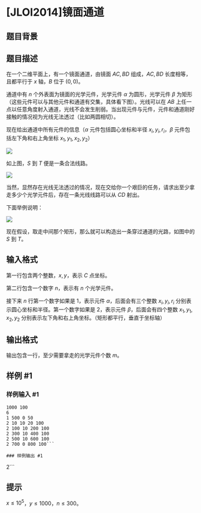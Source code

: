 # [JLOI2014]镜面通道

## 题目背景



## 题目描述

在一个二维平面上，有一个镜面通道，由镜面 $AC, BD$ 组成，$AC, BD$ 长度相等，且都平行于 $x$ 轴，$B$ 位于 $(0,0)$。

通道中有 $n$ 个外表面为镜面的光学元件，光学元件 $\alpha$ 为圆形，光学元件 $\beta$ 为矩形（这些元件可以与其他元件和通道有交集，具体看下图）。光线可以在 $AB$ 上任一点以任意角度射入通道，光线不会发生削弱。当出现元件与元件，元件和通道刚好接触的情况视为光线无法透过（比如两圆相切）。

现在给出通道中所有元件的信息（$\alpha$ 元件包括圆心坐标和半径 $x_i, y_i, r_i$，$\beta$ 元件包括左下角和右上角坐标 $x_1, y_1, x_2, y_2$）

![](https://cdn.luogu.com.cn/upload/pic/17612.png)

如上图，$S$ 到 $T$ 便是一条合法线路。

![](https://cdn.luogu.com.cn/upload/pic/17613.png)

当然，显然存在光线无法透过的情况，现在交给你一个艰巨的任务，请求出至少拿走多少个光学元件后，存在一条光线线路可以从 $CD$ 射出。

下面举例说明：

![](https://cdn.luogu.com.cn/upload/pic/17614.png) 

现在假设，取走中间那个矩形，那么就可以构造出一条穿过通道的光路，如图中的 $S$ 到 $T$。


## 输入格式

第一行包含两个整数，$x, y$，表示 $C$ 点坐标。

第二行包含一个数字 $n$，表示有 $n$ 个光学元件。

接下来 $n$ 行第一个数字如果是 $1$，表示元件 $\alpha$，后面会有三个整数 $x_i, y_i, r_i$ 分别表示圆心坐标和半径。第一个数字如果是 $2$，表示元件 $\beta$，后面会有四个整数 $x_1, y_1, x_2, y_2$ 分别表示左下角和右上角坐标。（矩形都平行，垂直于坐标轴）

## 输出格式

输出包含一行，至少需要拿走的光学元件个数 $m$。


## 样例 #1

### 样例输入 #1
```
1000 100
6
1 500 0 50
2 10 10 20 100
2 100 10 200 100
2 300 10 400 100
2 500 10 600 100
2 700 0 800 100```

### 样例输出 #1

```
2```

## 提示

$x\leq 10^5$，$y\leq 1000$，$n\leq 300$。

